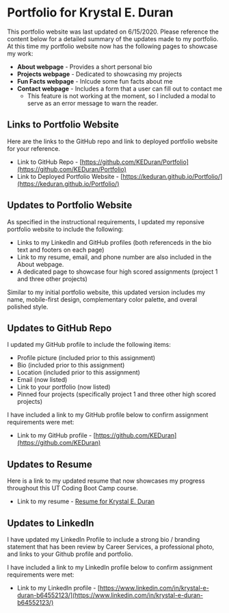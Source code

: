 # Portfolio for Krystal E. Duran

This portfolio website was last updated on 6/15/2020. Please reference the content below for a detailed summary of the updates made to my portfolio. At this time my portfolio website now has the following pages to showcase my work:

- **About webpage** - Provides a short personal bio
- **Projects webpage** - Dedicated to showcasing my projects
- **Fun Facts webpage** - Inlcude some fun facts about me
- **Contact webpage** - Includes a form that a user can fill out to contact me
  - This feature is not working at the moment, so I included a modal to serve as an error message to warn the reader.

## Links to Portfolio Website

Here are the links to the GitHub repo and link to deployed portfolio website for your reference.

- Link to GitHub Repo - [https://github.com/KEDuran/Portfolio](https://github.com/KEDuran/Portfolio)
- Link to Deployed Portfolio Website - [https://keduran.github.io/Portfolio/](https://keduran.github.io/Portfolio/)

## Updates to Portfolio Website

As specified in the instructional requirements, I updated my reponsive portfolio website to include the following:

- Links to my LinkedIn and GitHub profiles (both referenceds in the bio text and footers on each page)
- Link to my resume, email, and phone number are also included in the About webpage.
- A dedicated page to showcase four high scored assignments (project 1 and three other projects)

Similar to my initial portfolio website, this updated version includes my name, mobile-first design, complementary color palette, and overal polished style.

## Updates to GitHub Repo

I updated my GitHub profile to include the following items:

- Profile picture (included prior to this assignment)
- Bio (included prior to this assignment)
- Location (included prior to this assignment)
- Email (now listed)
- Link to your portfolio (now listed)
- Pinned four projects (specifically project 1 and three other high scored projects)

I have included a link to my GitHub profile below to confirm assignment requirements were met:

- Link to my GitHub profile - [https://github.com/KEDuran](https://github.com/KEDuran)

## Updates to Resume

Here is a link to my updated resume that now showcases my progress throughout this UT Coding Boot Camp course.

- Link to my resume - [Resume for Krystal E. Duran](https://drive.google.com/file/d/19KIgS42PcWX6oEKzVI1cSNP5Px2pAE8P/view?usp=sharing)

## Updates to LinkedIn

I have updated my LinkedIn Profile to include a strong bio / branding statement that has been review by Career Services, a professional photo, and links to your Github profile and portfolio.

I have included a link to my LinkedIn profile below to confirm assignment requirements were met:

- Link to my LinkedIn profile - [https://www.linkedin.com/in/krystal-e-duran-b64552123/](https://www.linkedin.com/in/krystal-e-duran-b64552123/)
